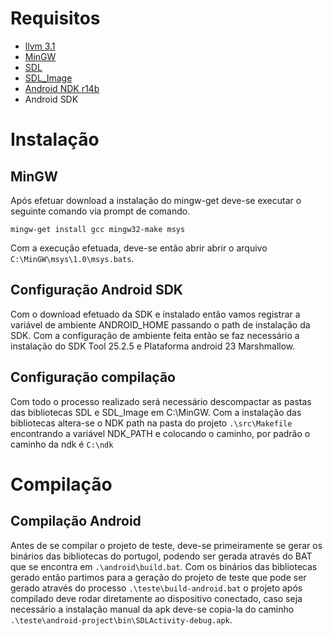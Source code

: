 # Requisitos 

- [llvm 3.1](https://github.com/bernardo-bruning/portugol-core-llvm/releases/download/llvm3.1/LLVM.zip) 
- [MinGW](https://sourceforge.net/projects/mingw/files/Installer/mingw-get-setup.exe/download) 
- [SDL](https://www.libsdl.org/release/SDL2-devel-2.0.9-mingw.tar.gz) 
- [SDL_Image](https://www.libsdl.org/projects/SDL_image/release/SDL2_image-devel-2.0.4-mingw.tar.gz) 
- [Android NDK r14b](https://dl.google.com/android/repository/android-ndk-r14b-windows-x86_64.zip) 
- Android SDK 


# Instalação 

## MinGW 

Após efetuar download a instalação do mingw-get deve-se executar o seguinte comando via prompt de comando. 

``` 
mingw-get install gcc mingw32-make msys 
``` 

Com a execução efetuada, deve-se então abrir abrir o arquivo `C:\MinGW\msys\1.0\msys.bats`. 

## Configuração Android SDK 
Com o download efetuado da SDK e instalado então vamos registrar a variável de ambiente ANDROID_HOME passando o path de instalação da SDK. Com a configuração de ambiente feita então se faz necessário a instalação do SDK Tool 25.2.5 e Plataforma android 23 Marshmallow. 


## Configuração compilação 
Com todo o processo realizado será necessário descompactar as pastas das bibliotecas SDL e SDL_Image em C:\MinGW. Com a instalação das bibliotecas altera-se o NDK path na pasta do projeto `.\src\Makefile` encontrando a variável NDK_PATH e colocando o caminho, por padrão o caminho da ndk é `C:\ndk` 

# Compilação 

## Compilação Android 

Antes de se compilar o projeto de teste, deve-se primeiramente se gerar os binários das bibliotecas do portugol, podendo ser gerada através do BAT que se encontra em `.\android\build.bat`. Com os binários das bibliotecas gerado então partimos para a geração do projeto de teste que pode ser gerado através do processo `.\teste\build-android.bat` o projeto após compilado deve rodar diretamente ao dispositivo conectado, caso seja necessário a instalação manual da apk deve-se copia-la do caminho `.\teste\android-project\bin\SDLActivity-debug.apk`. 
